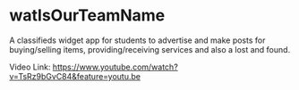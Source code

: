# watIsOurTeamName
A classifieds widget app for students to advertise and make posts for buying/selling items, providing/receiving services and also a lost and found.

Video Link: https://www.youtube.com/watch?v=TsRz9bGvC84&feature=youtu.be
